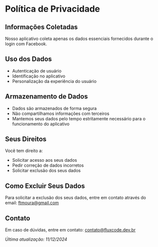 # Política de Privacidade

## Informações Coletadas
Nosso aplicativo coleta apenas os dados essenciais fornecidos durante o login com Facebook.

## Uso dos Dados
- Autenticação de usuário
- Identificação no aplicativo
- Personalização da experiência do usuário

## Armazenamento de Dados
- Dados são armazenados de forma segura
- Não compartilhamos informações com terceiros
- Mantemos seus dados pelo tempo estritamente necessário para o funcionamento do aplicativo

## Seus Direitos
Você tem direito a:
- Solicitar acesso aos seus dados
- Pedir correção de dados incorretos
- Solicitar exclusão dos seus dados

## Como Excluir Seus Dados
Para solicitar a exclusão dos seus dados, entre em contato através do email: ftmoura@gmail.com

## Contato
Em caso de dúvidas, entre em contato: contato@fluxcode.dev.br

*Última atualização: 11/12/2024*
